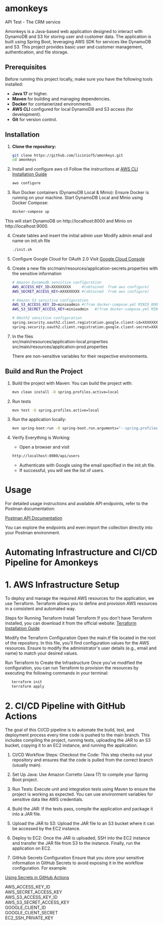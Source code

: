# amonkeys
API Test - The CRM service

Amonkeys is a Java-based web application designed to interact with DynamoDB and S3 for storing user and customer data. The application is built using Spring Boot, leveraging AWS SDK for services like DynamoDB and S3. This project provides basic user and customer management, authentication, and file storage.

## Prerequisites

Before running this project locally, make sure you have the following tools installed:

- **Java 17** or higher.
- **Maven** for building and managing dependencies.
- **Docker** for containerized environments.
- **AWS CLI** configured for local DynamoDB and S3 access (for development).
- **Git** for version control.

## Installation

1. **Clone the repository:**
   ```bash
   git clone https://github.com/licinio75/amonkeys.git
   cd amonkeys
   ```
2. Install and configure aws cli
   Follow the instructions at [AWS CLI Installation Guide](https://aws.amazon.com/cli/)
   ```bash
   aws configure
   ```
3. Run Docker containers (DynamoDB Local & Minio):
Ensure Docker is running on your machine.
Start DynamoDB Local and Minio using Docker Compose:
   ```bash
   docker-compose up
   ```
This will start DynamoDB on http://localhost:8000 and Minio on http://localhost:9000.

4. Create tables and insert the initial admin user
Modify admin email and name on init.sh file
   ```bash
   ./init.sh
   ```

5. Configure Google Cloud for OAuth 2.0
Visit [Google Cloud Console](https://cloud.google.com/)
   

6. Create a new file src/main/resources/application-secrets.properties with the sensitive information
      ```bash
      # Amazon Dynamodb sensitive configuration
      AWS_ACCESS_KEY_ID=XXXXXXXXX     #(obtained  from aws configure) 
      AWS_SECRET_ACCESS_KEY=XXXXXXXXX #(obtained  from aws configure)
      
      # Amazon S3 sensitive configuration
      AWS_S3_ACCESS_KEY_ID=minioadmin #(from docker-compose.yml MINIO_ROOT_USER)
      AWS_S3_SECRET_ACCESS_KEY=minioadmin   #(from docker-compose.yml MINIO_ROOR_PASSWORD)

      # OAuth2 sensitive configuration
      spring.security.oauth2.client.registration.google.client-id=XXXXXXXXXXXXXX   #(obtained  from Google Cloud)
      spring.security.oauth2.client.registration.google.client-secret=XXXXXXXXXXX  #(obtained  from Google Cloud)
      ```
7. 
   In the files  
      src/main/resources/application-local.properties  
      src/main/resources/application-prod.properties  

   There are non-sensitive variables for their respective environments.

## Build and Run the Project
1. Build the project with Maven:
   You can build the project with:
   ```bash
   mvn clean install -D spring.profiles.active=local
   ```

2. Run tests
   ```bash
   mvn test -D spring.profiles.active=local
   ```   

3. Run the application locally:
   ```bash
   mvn spring-boot:run -D spring-boot.run.arguments="--spring.profiles.active=local"
   ```
   
4. Verify Everything is Working:
   - Open a browser and visit
   ```bash
   http://localhost:8080/api/users
   ```
   - Authenticate with Google using the email specified in the init.sh file.
   - If successful, you will see the list of users.


# Usage

For detailed usage instructions and available API endpoints, refer to the Postman documentation:

[Postman API Documentation](https://documenter.getpostman.com/view/10832843/2sAYJ9AJ9y)

You can explore the endpoints and even import the collection directly into your Postman environment.



# Automating Infrastructure and CI/CD Pipeline for Amonkeys

# 1. AWS Infrastructure Setup
To deploy and manage the required AWS resources for the application, we use Terraform. Terraform allows you to define and provision AWS resources in a consistent and automated way.

Steps for Running Terraform
Install Terraform
If you don't have Terraform installed, you can download it from the official website:
[Terraform Installation Guide](https://www.terraform.io/)

Modify the Terraform Configuration
Open the main.tf file located in the root of the repository. In this file, you'll find configuration values for the AWS resources. Ensure to modify the administrator's user details (e.g., email and name) to match your desired values.

Run Terraform to Create the Infrastructure
Once you've modified the configuration, you can run Terraform to provision the resources by executing the following commands in your terminal:

```bash
   terraform init
   terraform apply
```

# 2. CI/CD Pipeline with GitHub Actions
The goal of this CI/CD pipeline is to automate the build, test, and deployment process every time code is pushed to the main branch. This includes compiling the project, running tests, uploading the JAR to an S3 bucket, copying it to an EC2 instance, and running the application.

1. CI/CD Workflow Steps:
Checkout the Code: This step checks out your repository and ensures that the code is pulled from the correct branch (usually main).

2. Set Up Java: Use Amazon Corretto (Java 17) to compile your Spring Boot project.

3. Run Tests: Execute unit and integration tests using Maven to ensure the project is working as expected. You can use environment variables for sensitive data like AWS credentials.

4. Build the JAR: If the tests pass, compile the application and package it into a JAR file.

5. Upload the JAR to S3: Upload the JAR file to an S3 bucket where it can be accessed by the EC2 instance.

6. Deploy to EC2: Once the JAR is uploaded, SSH into the EC2 instance and transfer the JAR file from S3 to the instance. Finally, run the application on EC2.

3. GitHub Secrets Configuration
Ensure that you store your sensitive information in GitHub Secrets to avoid exposing it in the workflow configuration. For example:

[Using Secrets in GitHub Actions](https://docs.github.com/en/actions/security-for-github-actions/security-guides/using-secrets-in-github-actions)

AWS_ACCESS_KEY_ID  
AWS_SECRET_ACCESS_KEY  
AWS_S3_ACCESS_KEY_ID  
AWS_S3_SECRET_ACCESS_KEY  
GOOGLE_CLIENT_ID  
GOOGLE_CLIENT_SECRET  
EC2_SSH_PRIVATE_KEY